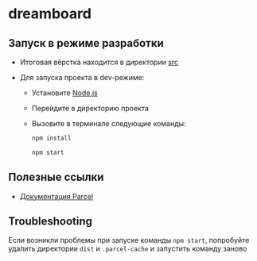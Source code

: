 # dreamboard

## Запуск в режиме разработки

* Итоговая вёрстка находится в директории [src](./src/)

* Для запуска проекта в dev-режиме:
    
    * Установите [Node.js](https://nodejs.org/ru)
    
    * Перейдите в директорию проекта
    
    * Вызовите в терминале следующие команды:
        
        ```bash
        npm install
        ```

        ```bash
        npm start
        ```

## Полезные ссылки

* [Документация Parcel](https://parceljs.org/docs/)

## Troubleshooting

Если возникли проблемы при запуске команды `npm start`, попробуйте удалить директории `dist` и `.parcel-cache` и запустить команду заново
